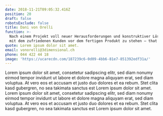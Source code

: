 ```yaml
---
date: 2018-11-21T09:05:32.416Z
position: 20
draft: false
robotsExclude: false
title: Dani von Orelli
function: >-
  Nach einem Projekt voll neuer Herausforderungen und konstruktiver Lösungen,
  mit dem zufriedenen Kunden vor dem fertigen Produkt zu stehen — that's it!
quote: Lorem ipsum dolor sit amet.
email: vonorelli@3dimensional.ch
phone: 044 422 44 18
image: 'https://ucarecdn.com/187239c6-0d09-4bb6-81e7-851392edf31a/'
---
```

Lorem ipsum dolor sit amet, consetetur sadipscing elitr, sed diam nonumy eirmod tempor invidunt ut labore et dolore magna aliquyam erat, sed diam voluptua. At vero eos et accusam et justo duo dolores et ea rebum. Stet clita kasd gubergren, no sea takimata sanctus est Lorem ipsum dolor sit amet. Lorem ipsum dolor sit amet, consetetur sadipscing elitr, sed diam nonumy eirmod tempor invidunt ut labore et dolore magna aliquyam erat, sed diam voluptua. At vero eos et accusam et justo duo dolores et ea rebum. Stet clita kasd gubergren, no sea takimata sanctus est Lorem ipsum dolor sit amet.
